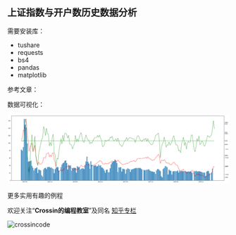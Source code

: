 ## 上证指数与开户数历史数据分析

需要安装库：

* tushare
* requests
* bs4
* pandas
* matplotlib



参考文章：





数据可视化：

![大盘与开户数](stock_accounts.png)



更多实用有趣的例程

欢迎关注“**Crossin的编程教室**”及同名 [知乎专栏](https://zhuanlan.zhihu.com/crossin)

![crossincode](../crossin-logo.png)

